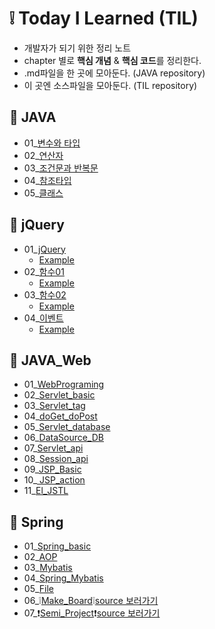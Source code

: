 # :grey_exclamation: Today I Learned (TIL) 

- 개발자가 되기 위한 정리 노트 
- chapter 별로 **핵심 개념** & **핵심 코드**를 정리한다.
- .md파일을 한 곳에 모아둔다. (JAVA repository)
- 이 곳엔 소스파일을 모아둔다. (TIL repository)



## :mag_right:  JAVA

- 01_[변수와 타입](https://github.com/jisuMin/.md/blob/master/01_JAVA/01_Variable%20%26%20Type.md)
- 02_[연산자](https://github.com/jisuMin/.md/blob/master/01_JAVA/02_Operator.md)
- 03_[조건문과 반복문](https://github.com/jisuMin/.md/blob/master/01_JAVA/03_If_For_While.md)
- 04_[참조타입](https://github.com/jisuMin/.md/blob/master/01_JAVA/04_Reference%20type.md)
- 05_[클래스]()



## :mag_right:  jQuery

- 01_[jQuery](https://github.com/jisuMin/.md/blob/master/02_jQuery/01_jQuery.md)
  - [Example](https://github.com/jisuMin/TIL/tree/master/jQery/01_jQuery)
- 02_[함수01](https://github.com/jisuMin/.md/blob/master/02_jQuery/02_Function1.md)
  - [Example](https://github.com/jisuMin/TIL/tree/master/jQery/02_Function1)
- 03_[함수02](https://github.com/jisuMin/.md/blob/master/02_jQuery/03_Function2.md)
  - [Example](https://github.com/jisuMin/TIL/tree/master/jQery/03_Function2)
- 04_[이벤트](https://github.com/jisuMin/.md/blob/master/02_jQuery/04_Event.md)
  - [Example](https://github.com/jisuMin/TIL/tree/master/jQery/04_Event)



## :mag_right: JAVA_Web

- 01_[WebPrograming](https://github.com/jisuMin/.md/blob/master/03_JAVA_Web/01_WebPrograming.md)
- 02_[Servlet_basic](https://github.com/jisuMin/.md/blob/master/03_JAVA_Web/02_Servlet_basic.md)
- 03_[Servlet_tag](https://github.com/jisuMin/.md/blob/master/03_JAVA_Web/03_Servlet_tag.md)
- 04_[doGet_doPost](https://github.com/jisuMin/.md/blob/master/03_JAVA_Web/04_doGet_doPost.md)
- 05_[Servlet_database](https://github.com/jisuMin/.md/blob/master/03_JAVA_Web/05_Servlet_database.md)
- 06_[DataSource_DB](https://github.com/jisuMin/.md/blob/master/03_JAVA_Web/06_DataSource_DB.md)
- 07_[Servlet_api](https://github.com/jisuMin/.md/blob/master/03_JAVA_Web/07_Servlet_api.md)
- 08_[Session_api](https://github.com/jisuMin/.md/blob/master/03_JAVA_Web/08_Session_api.md)
- 09_[JSP_Basic](https://github.com/jisuMin/.md/blob/master/03_JAVA_Web/09_JSP_Basic.md)
- 10_[ JSP_action ](https://github.com/jisuMin/.md/blob/master/03_JAVA_Web/10_JSP_action.md)
- 11_[El_JSTL](https://github.com/jisuMin/.md/blob/master/03_JAVA_Web/11_El_JSTL.md)



## :mag_right: Spring

- 01_[Spring_basic](https://github.com/jisuMin/.md/blob/master/04_Spring/01_Spring_basic.md)
- 02_[AOP](https://github.com/jisuMin/.md/blob/master/04_Spring/02_AOP.md)
- 03_[Mybatis](https://github.com/jisuMin/.md/blob/master/04_Spring/03_Mybatis.md)
- 04_[Spring_Mybatis](https://github.com/jisuMin/.md/blob/master/04_Spring/04_Spring_Mybatis.md)
- 05_[File](https://github.com/jisuMin/.md/blob/master/04_Spring/05_File.md)
- 06_:grey_exclamation:[Make_Board](https://github.com/jisuMin/.md/blob/master/04_Spring/06_Make_Board.md):grey_exclamation:[source 보러가기](https://github.com/jisuMin/TIL/tree/master/Spring/09_Finall_Make_Board)
- 07_:heavy_exclamation_mark:[Semi_Project](https://github.com/jisuMin/.md/blob/master/04_Spring/07_Semi_project.md):heavy_exclamation_mark:[source 보러가기](https://github.com/jisuMin/TIL/tree/master/Spring/10_Semi_Project/semi)

